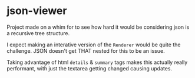 # json-viewer

Project made on a whim for to see how hard it would be considering json is a recursive tree structure.

I expect making an interative version of the `Renderer` would be quite the challenge. JSON doesn't get THAT nested for this to be an issue.

Taking advantage of html `details` & `summary` tags makes this actually really performant, with just the textarea getting changed causing updates.

